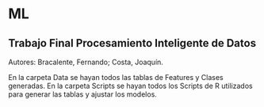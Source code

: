 # ML
## Trabajo Final Procesamiento Inteligente de Datos

Autores: Bracalente, Fernando; Costa, Joaquín.

En la carpeta Data se hayan todos las tablas de Features y Clases generadas.
En la carpeta Scripts se hayan todos los Scripts de R utilizados para generar las tablas y ajustar los modelos.

